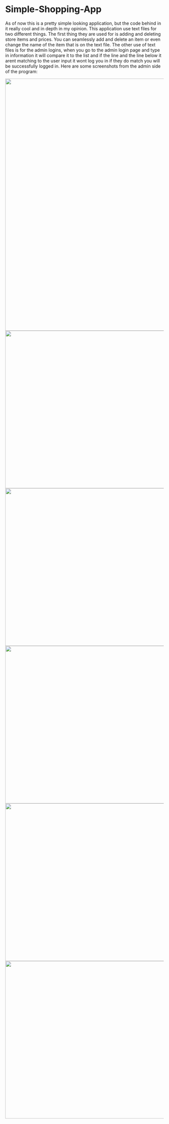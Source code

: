 # Simple-Shopping-App
As of now this is a pretty simple looking application, but the code behind in it really cool and in depth in my opinion. This application use text files for two different things. The first thing they are used for is adding and deleting store items and prices. You can seamlessly add and delete an item or even change the name of the item that is on the text file. The other use of text files is for the admin logins, when you go to the admin login page and type in information it will compare it to the list and if the line and the line below it arent matching to the user input it wont log you in if they do match you will be successfully logged in. Here are some screenshots from the admin side of the program:

<img src="https://user-images.githubusercontent.com/47829141/226978439-d2e18c95-4292-47ea-a171-c7fd62eff4e7.png" height = 800 width = 1000>
<img src="https://user-images.githubusercontent.com/47829141/226978531-47375777-a2c3-455c-b370-43f7c802c614.png" height = 500 width = 1700>
<img src="https://user-images.githubusercontent.com/47829141/226978663-f872cd02-e19d-420e-a88b-f60a924667d3.png" height = 500 width = 1700>
<img src="https://user-images.githubusercontent.com/47829141/226978683-206fb6e2-4cb0-4f40-b6ab-fb9fc7d34034.png" height = 500 width = 1700>
<img src="https://user-images.githubusercontent.com/47829141/226978691-153b4e15-f469-48b6-98e8-53d12e2968d0.png" height = 500 width = 1700>
<img src="https://user-images.githubusercontent.com/47829141/226978709-210a0283-f423-4f06-831d-fc628aacf0ac.png" height = 500 width = 1000>
